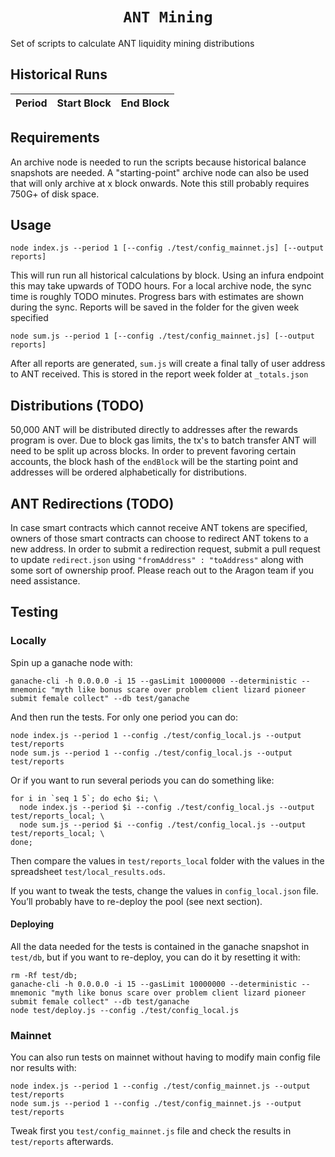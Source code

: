 <h1 align=center><code>ANT Mining</code></h1>

Set of scripts to calculate ANT liquidity mining distributions

## Historical Runs

| Period | Start Block | End Block |
| :----- | ----------: | --------: |


## Requirements

An archive node is needed to run the scripts because historical balance snapshots are needed. A "starting-point" archive node can also be used that will only archive at x block onwards. Note this still probably requires 750G+ of disk space.

## Usage

```
node index.js --period 1 [--config ./test/config_mainnet.js] [--output reports]
```

This will run run all historical calculations by block. Using an infura endpoint this may take upwards of TODO hours. For a local archive node, the sync time is roughly TODO minutes. Progress bars with estimates are shown during the sync. Reports will be saved in the folder for the given week specified

```
node sum.js --period 1 [--config ./test/config_mainnet.js] [--output reports]
```

After all reports are generated, `sum.js` will create a final tally of user address to ANT received. This is stored in the report week folder at `_totals.json`

## Distributions (TODO)

50,000 ANT will be distributed directly to addresses after the rewards program is over. Due to block gas limits, the tx's to batch transfer ANT will need to be split up across blocks. In order to prevent favoring certain accounts, the block hash of the `endBlock` will be the starting point and addresses will be ordered alphabetically for distributions.

## ANT Redirections (TODO)

In case smart contracts which cannot receive ANT tokens are specified, owners of those smart contracts can choose to redirect ANT tokens to a new address. In order to submit a redirection request, submit a pull request to update `redirect.json` using `"fromAddress" : "toAddress"` along with some sort of ownership proof. Please reach out to the Aragon team if you need assistance.

## Testing

### Locally

Spin up a ganache node with:

```
ganache-cli -h 0.0.0.0 -i 15 --gasLimit 10000000 --deterministic --mnemonic "myth like bonus scare over problem client lizard pioneer submit female collect" --db test/ganache
```

And then run the tests. For only one period you can do:

```
node index.js --period 1 --config ./test/config_local.js --output test/reports
node sum.js --period 1 --config ./test/config_local.js --output test/reports
```

Or if you want to run several periods you can do something like:

```
for i in `seq 1 5`; do echo $i; \
  node index.js --period $i --config ./test/config_local.js --output test/reports_local; \
  node sum.js --period $i --config ./test/config_local.js --output test/reports_local; \
done;
```

Then compare the values in `test/reports_local` folder with the values in the spreadsheet `test/local_results.ods`.

If you want to tweak the tests, change the values in `config_local.json` file. You’ll probably have to re-deploy the pool (see next section).

#### Deploying

All the data needed for the tests is contained in the ganache snapshot in `test/db`, but if you want to re-deploy, you can do it by resetting it with:

```
rm -Rf test/db;
ganache-cli -h 0.0.0.0 -i 15 --gasLimit 10000000 --deterministic --mnemonic "myth like bonus scare over problem client lizard pioneer submit female collect" --db test/ganache
node test/deploy.js --config ./test/config_local.js
```

### Mainnet

You can also run tests on mainnet without having to modify main config file nor results with:

```
node index.js --period 1 --config ./test/config_mainnet.js --output test/reports
node sum.js --period 1 --config ./test/config_mainnet.js --output test/reports
```

Tweak first you `test/config_mainnet.js` file and check the results in `test/reports` afterwards.
